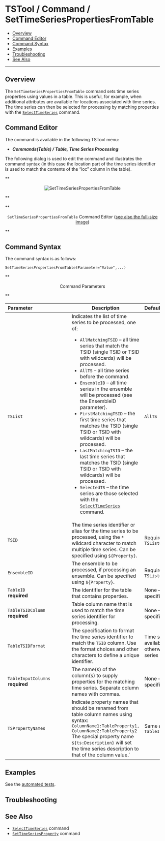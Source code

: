 # TSTool / Command / SetTimeSeriesPropertiesFromTable #

*   [Overview](#overview)
*   [Command Editor](#command-editor)
*   [Command Syntax](#command-syntax)
*   [Examples](#examples)
*   [Troubleshooting](#troubleshooting)
*   [See Also](#see-also)

-------------------------

## Overview ##

The `SetTimeSeriesPropertiesFromTable` command sets time series properties using values in a table.
This is useful, for example, when additional attributes are available for locations associated with time series.
The time series can then be selected for processing by matching properties with the
[`SelectTimeSeries`](../SelectTimeSeries/SelectTimeSeries.md) command.

## Command Editor ##

The command is available in the following TSTool menu:

*   ***Commands(Table) / Table, Time Series Processing***

The following dialog is used to edit the command and illustrates the command syntax
(in this case the location part of the time series identifier is used to
match the contents of the “loc” column in the table).

**<p style="text-align: center;">
![SetTimeSeriesPropertiesFromTable](SetTimeSeriesPropertiesFromTable.png)
</p>**

**<p style="text-align: center;">
`SetTimeSeriesPropertiesFromTable` Command Editor (<a href="../SetTimeSeriesPropertiesFromTable.png">see also the full-size image</a>)
</p>**

## Command Syntax ##

The command syntax is as follows:

```text
SetTimeSeriesPropertiesFromTable(Parameter="Value",...)
```
**<p style="text-align: center;">
Command Parameters
</p>**

| **Parameter**&nbsp;&nbsp;&nbsp;&nbsp;&nbsp;&nbsp;&nbsp;&nbsp;&nbsp;&nbsp;&nbsp;&nbsp;&nbsp;&nbsp;&nbsp;&nbsp;&nbsp;&nbsp;&nbsp;&nbsp;&nbsp;&nbsp;&nbsp;&nbsp;&nbsp;&nbsp; | **Description** | **Default**&nbsp;&nbsp;&nbsp;&nbsp;&nbsp;&nbsp;&nbsp;&nbsp;&nbsp;&nbsp;&nbsp;&nbsp;&nbsp;&nbsp;&nbsp;&nbsp;&nbsp;&nbsp;&nbsp;&nbsp;&nbsp; |
| --------------|-----------------|----------------- |
| `TSList`|Indicates the list of time series to be processed, one of:<br><ul><li>`AllMatchingTSID` – all time series that match the TSID (single TSID or TSID with wildcards) will be processed.</li><li>`AllTS` – all time series before the command.</li><li>`EnsembleID` – all time series in the ensemble will be processed (see the EnsembleID parameter).</li><li>`FirstMatchingTSID` – the first time series that matches the TSID (single TSID or TSID with wildcards) will be processed.</li><li>`LastMatchingTSID` – the last time series that matches the TSID (single TSID or TSID with wildcards) will be processed.</li><li>`SelectedTS` – the time series are those selected with the [`SelectTimeSeries`](../SelectTimeSeries/SelectTimeSeries.md) command.</li></ul> | `AllTS` |
| `TSID`|The time series identifier or alias for the time series to be processed, using the `*` wildcard character to match multiple time series.  Can be specified using `${Property}`.|Required if `TSList=*TSID`|
| `EnsembleID`|The ensemble to be processed, if processing an ensemble. Can be specified using `${Property}`.|Required if `TSList=*EnsembleID`|
|`TableID`<br>**required**|The identifier for the table that contains properties.|None – must be specified.|
|`TableTSIDColumn`<br>**required**|Table column name that is used to match the time series identifier for processing.|None – must be specified.|
|`TableTSIDFormat`|The specification to format the time series identifier to match the `TSID` column.  Use the format choices and other characters to define a unique identifier.|Time series alias if available, or otherwise the time series identifier.|
|`TableInputColumns`<br>**required**|The name(s) of the column(s) to supply properties for the matching time series.  Separate column names with commas.|None – must be specified.|
|`TSPropertyNames`|Indicate property names that should be renamed from table column names using syntax:<br>`ColumnName1:TableProperty1,`<br>`ColumnName2:TableProperty2`<br>The special property name `${ts:Description}` will set the time series description to that of the column value.`|Same as `TableInputColumns`|

## Examples ##

See the [automated tests](https://github.com/OpenCDSS/cdss-app-tstool-test/tree/master/test/commands/SetTimeSeriesPropertiesFromTable).

## Troubleshooting ##

## See Also ##

*   [`SelectTimeSeries`](../SelectTimeSeries/SelectTimeSeries.md) command
*   [`SetTimeSeriesProperty`](../SetTimeSeriesProperty/SetTimeSeriesProperty.md) command
